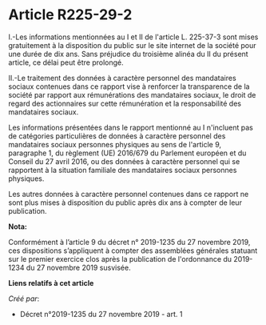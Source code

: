 # Article R225-29-2

I.-Les informations mentionnées au I et II de l'article L. 225-37-3 sont mises gratuitement à la disposition du public sur le
site internet de la société pour une durée de dix ans. Sans préjudice du troisième alinéa du II du présent article, ce délai
peut être prolongé.

II.-Le traitement des données à caractère personnel des mandataires sociaux contenues dans ce rapport vise à renforcer la
transparence de la société par rapport aux rémunérations des mandataires sociaux, le droit de regard des actionnaires sur
cette rémunération et la responsabilité des mandataires sociaux.

Les informations présentées dans le rapport mentionné au I n'incluent pas de catégories particulières de données à caractère
personnel des mandataires sociaux personnes physiques au sens de l'article 9, paragraphe 1, du règlement (UE) 2016/679 du
Parlement européen et du Conseil du 27 avril 2016, ou des données à caractère personnel qui se rapportent à la situation
familiale des mandataires sociaux personnes physiques.

Les autres données à caractère personnel contenues dans ce rapport ne sont plus mises à disposition du public après dix ans à
compter de leur publication.

**Nota:**

Conformément à l’article 9 du décret n° 2019-1235 du 27 novembre 2019, ces dispositions s’appliquent à compter des assemblées
générales statuant sur le premier exercice clos après la publication de l'ordonnance du 2019-1234 du 27 novembre 2019
susvisée.

**Liens relatifs à cet article**

_Créé par_:

  - Décret n°2019-1235 du 27 novembre 2019 - art. 1
